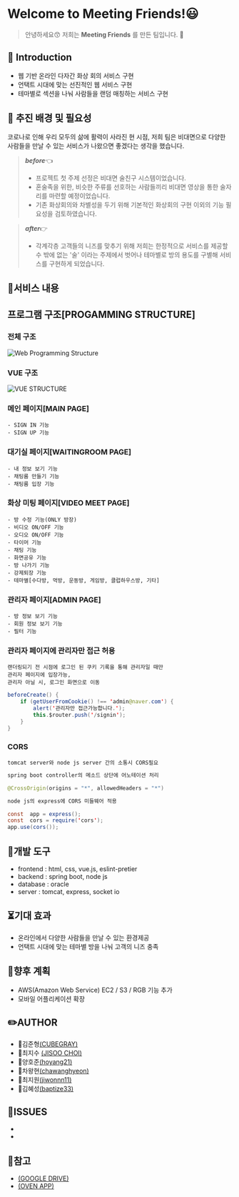 

# Welcome to Meeting Friends!:smiley:

> 안녕하세요:kissing_smiling_eyes: 저희는 **Meeting Friends** 를 만든 팀입니다. :raised_hands:

## :speech_balloon: Introduction

- 웹 기반 온라인 다자간 화상 회의 서비스 구현
- 언택트 시대에 맞는 선진적인 웹 서비스 구현
- 테마별로 섹션을 나눠 사람들을 랜덤 매칭하는 서비스 구현

## :eyes: 추진 배경 및 필요성


 코로나로 인해 우리 모두의 삶에 활력이 사라진 현 시점, 저희 팀은 비대면으로 다양한 사람들을 만날 수 있는 서비스가 나왔으면 좋겠다는 생각을 했습니다.

> ***before***:point_left:
>  - 프로젝트 첫 주제 선정은 비대면 술친구 시스템이었습니다.
>   - 혼술족을 위한, 비슷한 주류를 선호하는 사람들끼리 비대면 영상을 통한 술자리를 마련할 예정이었습니다. 
>   - 기존 화상회의와 차별성을 두기 위해 기본적인 화상회의 구현 이외의 기능 필요성을 검토하였습니다.



> ***after***:point_right:
>  - 각계각층 고객들의 니즈를 맞추기 위해 저희는 한정적으로 서비스를 제공할 수 밖에 없는 '술' 이라는 주제에서 벗어나 테마별로 방의 용도를 구별해 서비스를 구현하게 되었습니다.

## :thought_balloon:서비스 내용

## 프로그램 구조[PROGAMMING STRUCTURE]
### 전체 구조
![Web Programming Structure](https://user-images.githubusercontent.com/74332188/108668646-db153180-751e-11eb-94cf-85ecfcc92dd2.png)
### VUE 구조
![VUE STRUCTURE](https://user-images.githubusercontent.com/74332188/108669011-8cb46280-751f-11eb-82f0-4c14581494cf.png)
### 메인 페이지[MAIN PAGE]
```
- SIGN IN 기능
- SIGN UP 기능
```

### 대기실 페이지[WAITINGROOM PAGE]
```
- 내 정보 보기 기능
- 채팅룸 만들기 기능
- 채팅룸 입장 기능
```

### 화상 미팅 페이지[VIDEO MEET PAGE]
```
- 방 수정 기능(ONLY 방장)
- 비디오 ON/OFF 기능
- 오디오 ON/OFF 기능
- 타이머 기능
- 채팅 기능
- 화면공유 기능
- 방 나가기 기능
- 강제퇴장 기능
- 테마별[수다방, 먹방, 운동방, 게임방, 클럽하우스방, 기타]
```

### 관리자 페이지[ADMIN PAGE]
```
- 방 정보 보기 기능
- 회원 정보 보기 기능
- 필터 기능
```

### 관리자 페이지에 관리자만 접근 허용
```
랜더링되기 전 시점에 로그인 된 쿠키 기록을 통해 관리자일 때만 
관리자 페이지에 입장가능,
관리자 아닐 시, 로그인 화면으로 이동
```
```java script
beforeCreate() {
	if (getUserFromCookie() !== 'admin@naver.com') {
		alert('관리자만 접근가능합니다.');
		this.$router.push('/signin');
	}
}
```


### CORS 
```
tomcat server와 node js server 간의 소통시 CORS필요
```
```java
spring boot controller의 메소드 상단에 어노테이션 처리 

@CrossOrigin(origins = "*", allowedHeaders = "*")
```
```java script
node js의 express에 CORS 미들웨어 적용

const  app = express();
const  cors = require('cors');
app.use(cors());
```


## :wrench:개발 도구

- frontend : html, css, vue.js, eslint-pretier
- backend : spring boot, node js
- database : oracle
- server : tomcat, express, socket io

## :hourglass_flowing_sand:기대 효과

- 온라인에서 다양한 사람들을 만날 수 있는 환경제공
- 언택트 시대에 맞는 테마별 방을 나눠 고객의 니즈 충족

##  :rainbow:향후 계획

- AWS(Amazon Web Service) EC2 / S3 / RGB 기능 추가
- 모바일 어플리케이션 확장

##  :pencil2:AUTHOR
- :man:김준형[(CUBEGRAY)](https://github.com/CubeGray)
- :girl:최지수 [(JISOO CHOI)](https://github.com/choijisoo-94)
- :boy:양호준[(hoyang21)](https://github.com/hoyang21)
- :man_with_gua_pi_mao:차왕현[(chawanghyeon)](https://github.com/chawanghyeon)
- :girl:최지원[(jiwonnn11)](https://github.com/jiwonnn11)
- :man:김혜성[(baptize33)](https://github.com/baptize33)

## :hammer:ISSUES

- 
- 



## :file_folder:참고
- [(GOOGLE DRIVE)](https://drive.google.com/drive/folders/1c_-EskHJlcoH3ueRKNMtfeVfFhK0FC7k
)
- [(OVEN APP)](https://ovenapp.io/view/lMqTcTCLn0at8gHMKhSCuvzel5oeaAYG
)
